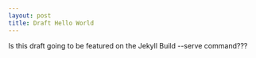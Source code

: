 ```yaml
---
layout: post
title: Draft Hello World
---
```


Is this draft going to be featured on the Jekyll Build --serve command???
